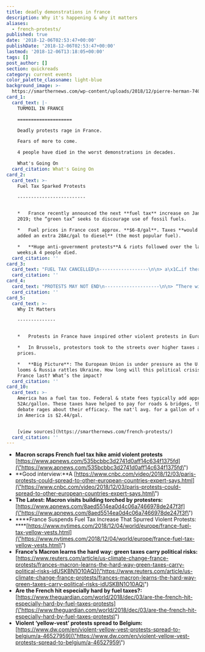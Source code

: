 ```yaml
---
title: deadly demonstrations in france
description: Why it's happening & why it matters
aliases:
  - french-protests/
published: true
date: '2018-12-06T02:53:47+00:00'
publishDate: '2018-12-06T02:53:47+00:00'
lastmod: '2018-12-06T13:18:05+00:00'
tags: []
post_author: []
section: quickreads
category: current events
color_palette_classname: light-blue
background_image: >-
  https://smarthernews.com/wp-content/uploads/2018/12/pierre-herman-740713-unsplash-min-scaled.jpg
card_1:
  card_text: |-
    TURMOIL IN FRANCE  

    ====================

    Deadly protests rage in France.

    Fears of more to come.

    4 people have died in the worst demonstrations in decades.

    What's Going On
  card_citation: What's Going On
card_2:
  card_text: >-
    Fuel Tax Sparked Protests

    -------------------------


    *   France recently announced the next **fuel tax** increase on Jan. 1,
    2019; the “green tax” seeks to discourage use of fossil fuels.

    *   Fuel prices in France cost approx. **$6-8/gal**. Taxes **would have
    added an extra 28Ac/gal to diesel** (the most popular fuel).

    *   **Huge anti-government protests**A & riots followed over the last 3
    weeks;A 4 people died.
  card_citation: ''
card_3:
  card_text: "FUEL TAX CANCELLED\n------------------\n\n> a\x1C…if there is such a level of anger … ita\x19s because we still have a lot of things to improve.a\x1D\n> \n> Pres. Macron speaking to French lawmakers Wednes. As the threat of more protests loom, lawmakers canceled the fuel tax from the 2019 budget. Macron didn't start the fuel tax - it dates back to 2014 and has gradually risen over the last few years. Regardless, Macron's critics say his policies favor the wealthy."
  card_citation: ''
card_4:
  card_text: "PROTESTS MAY NOT END\n--------------------\n\n> “There will be more demonstrations. We remain mobilized.a\x1D\n> \n> Lionel Cucchi, protestor/spokesman. While the protests started because of the fuel tax, the anger ignited \\*other\\* protests varying from farmers wanting higher wages, to students, to truckers threatening to strike. One analyst described protestors as middle class & squeezed by the welfare state - paying high taxes but feeling few benefits."
  card_citation: ''
card_5:
  card_text: >-
    Why It Matters

    --------------


    *   Protests in France have inspired other violent protests in Europe.

    *   In Brussels, protestors took to the streets over higher taxes and food
    prices.

    *   **Big Picture**: The European Union is under pressure as the U.K’s exit
    looms & Russia rattles Ukraine. How long will this political crisis in
    France last? What’s the impact?
  card_citation: ''
card_10:
  card_text: >-
    America has a fuel tax too. Federal & state fees typically add approximately
    52Ac/gallon. These taxes have helped to pay for roads & bridges, though
    debate rages about their efficacy. The nat'l avg. for a gallon of unleaded
    in America is $2.44/gal.


    [view sources](https://smarthernews.com/french-protests/)
  card_citation: ''
---
```

*   **Macron scraps French fuel tax hike amid violent protests**  
    [https://www.apnews.com/535bcbbc3d2741d0aff14c634f1375fd](\"https://www.apnews.com/535bcbbc3d2741d0aff14c634f1375fd\")
*   **Good interview:**A [https://www.cnbc.com/video/2018/12/03/paris-protests-could-spread-to-other-european-countries-expert-says.html](\"https://www.cnbc.com/video/2018/12/03/paris-protests-could-spread-to-other-european-countries-expert-says.html\")
*   **The Latest: Macron visits building torched by protesters:**  
    [https://www.apnews.com/8aed5514ea0d4c06a7466978de247f3f](\"https://www.apnews.com/8aed5514ea0d4c06a7466978de247f3f\")
*   ****France Suspends Fuel Tax Increase That Spurred Violent Protests:  
    ****[https://www.nytimes.com/2018/12/04/world/europe/france-fuel-tax-yellow-vests.html](\"https://www.nytimes.com/2018/12/04/world/europe/france-fuel-tax-yellow-vests.html\")
*   **France’s Macron learns the hard way: green taxes carry political risks:**  
    [https://www.reuters.com/article/us-climate-change-france-protests/frances-macron-learns-the-hard-way-green-taxes-carry-political-risks-idUSKBN1O10AQ](\"https://www.reuters.com/article/us-climate-change-france-protests/frances-macron-learns-the-hard-way-green-taxes-carry-political-risks-idUSKBN1O10AQ\")
*   **Are the French hit especially hard by fuel taxes?:**  
    [https://www.theguardian.com/world/2018/dec/03/are-the-french-hit-especially-hard-by-fuel-taxes-protests](\"https://www.theguardian.com/world/2018/dec/03/are-the-french-hit-especially-hard-by-fuel-taxes-protests\")
*   **Violent ‘yellow-vest’ protests spread to Belgium:**  
    [https://www.dw.com/en/violent-yellow-vest-protests-spread-to-belgium/a-46527959](\"https://www.dw.com/en/violent-yellow-vest-protests-spread-to-belgium/a-46527959\")